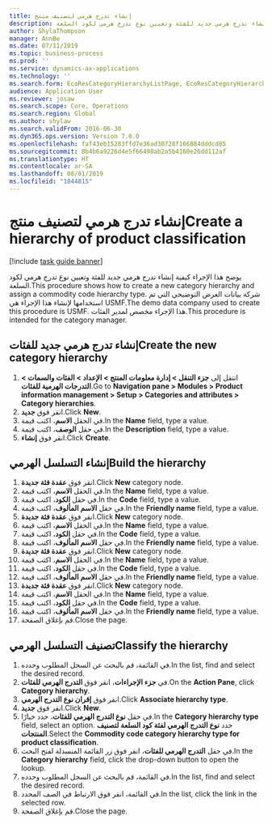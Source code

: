 ```yaml
---
title: إنشاء تدرج هرمي لتصنيف منتج
description: يوضح هذا الإجراء كيفية إنشاء تدرج هرمي جديد للفئة وتعيين نوع تدرج هرمي لكود السلعة.
author: ShylaThompson
manager: AnnBe
ms.date: 07/11/2019
ms.topic: business-process
ms.prod: ''
ms.service: dynamics-ax-applications
ms.technology: ''
ms.search.form: EcoResCategoryHierarchyListPage, EcoResCategoryHierarchyCreate, EcoResCategory, EcoResCategoryHierarchyRole
audience: Application User
ms.reviewer: josaw
ms.search.scope: Core, Operations
ms.search.region: Global
ms.author: shylaw
ms.search.validFrom: 2016-06-30
ms.dyn365.ops.version: Version 7.0.0
ms.openlocfilehash: faf43eb15283ffd7e36ad38728f166884dddcd85
ms.sourcegitcommit: 8b4b6a9226d4e5f66498ab2a5b4160e26dd112af
ms.translationtype: HT
ms.contentlocale: ar-SA
ms.lasthandoff: 08/01/2019
ms.locfileid: "1844815"
---
```

# <a name="create-a-hierarchy-of-product-classification"></a><span data-ttu-id="677f1-103">إنشاء تدرج هرمي لتصنيف منتج</span><span class="sxs-lookup"><span data-stu-id="677f1-103">Create a hierarchy of product classification</span></span>

[!include [task guide banner](../../includes/task-guide-banner.md)]

<span data-ttu-id="677f1-104">يوضح هذا الإجراء كيفية إنشاء تدرج هرمي جديد للفئة وتعيين نوع تدرج هرمي لكود السلعة.</span><span class="sxs-lookup"><span data-stu-id="677f1-104">This procedure shows how to create a new category hierarchy and assign a commodity code hierarchy type.</span></span> <span data-ttu-id="677f1-105">شركة بيانات العرض التوضيحي التي تم استخدامها لإنشاء هذا الإجراء هي USMF.</span><span class="sxs-lookup"><span data-stu-id="677f1-105">The demo data company used to create this procedure is USMF.</span></span> <span data-ttu-id="677f1-106">هذا الإجراء مخصص لمدير الفئات.</span><span class="sxs-lookup"><span data-stu-id="677f1-106">This procedure is intended for the category manager.</span></span>


## <a name="create-the-new-category-hierarchy"></a><span data-ttu-id="677f1-107">إنشاء تدرج هرمي جديد للفئات</span><span class="sxs-lookup"><span data-stu-id="677f1-107">Create the new category hierarchy</span></span>
1. <span data-ttu-id="677f1-108">انتقل إلى **جزء التنقل > إدارة معلومات المنتج > الإعداد > الفئات والسمات > التدرجات الهرمية للفئات**.</span><span class="sxs-lookup"><span data-stu-id="677f1-108">Go to **Navigation pane > Modules > Product information management > Setup > Categories and attributes > Category hierarchies**.</span></span>
2. <span data-ttu-id="677f1-109">انقر فوق **جديد**.</span><span class="sxs-lookup"><span data-stu-id="677f1-109">Click **New**.</span></span>
3. <span data-ttu-id="677f1-110">في الحقل **الاسم**، اكتب قيمة.</span><span class="sxs-lookup"><span data-stu-id="677f1-110">In the **Name** field, type a value.</span></span>
4. <span data-ttu-id="677f1-111">في حقل **الوصف**، اكتب قيمة.</span><span class="sxs-lookup"><span data-stu-id="677f1-111">In the **Description** field, type a value.</span></span>
5. <span data-ttu-id="677f1-112">انقر فوق **إنشاء**.</span><span class="sxs-lookup"><span data-stu-id="677f1-112">Click **Create**.</span></span>

## <a name="build-the-hierarchy"></a><span data-ttu-id="677f1-113">إنشاء التسلسل الهرمي</span><span class="sxs-lookup"><span data-stu-id="677f1-113">Build the hierarchy</span></span>
1. <span data-ttu-id="677f1-114">انقر فوق **عقدة فئة جديدة**.</span><span class="sxs-lookup"><span data-stu-id="677f1-114">Click **New** category node.</span></span>
2. <span data-ttu-id="677f1-115">في الحقل **الاسم**، اكتب قيمة.</span><span class="sxs-lookup"><span data-stu-id="677f1-115">In the **Name** field, type a value.</span></span>
3. <span data-ttu-id="677f1-116">في حقل **الكود**، اكتب قيمة.</span><span class="sxs-lookup"><span data-stu-id="677f1-116">In the **Code** field, type a value.</span></span>
4. <span data-ttu-id="677f1-117">في حقل **الاسم المألوف**، اكتب قيمة.</span><span class="sxs-lookup"><span data-stu-id="677f1-117">In the **Friendly name** field, type a value.</span></span>
5. <span data-ttu-id="677f1-118">انقر فوق **عقدة فئة جديدة**.</span><span class="sxs-lookup"><span data-stu-id="677f1-118">Click **New** category node.</span></span>
6. <span data-ttu-id="677f1-119">في الحقل **الاسم**، اكتب قيمة.</span><span class="sxs-lookup"><span data-stu-id="677f1-119">In the **Name** field, type a value.</span></span>
7. <span data-ttu-id="677f1-120">في حقل **الكود**، اكتب قيمة.</span><span class="sxs-lookup"><span data-stu-id="677f1-120">In the **Code** field, type a value.</span></span>
8. <span data-ttu-id="677f1-121">في حقل **الاسم المألوف**، اكتب قيمة.</span><span class="sxs-lookup"><span data-stu-id="677f1-121">In the **Friendly name** field, type a value.</span></span>
9. <span data-ttu-id="677f1-122">انقر فوق **عقدة فئة جديدة**.</span><span class="sxs-lookup"><span data-stu-id="677f1-122">Click **New** category node.</span></span>
10. <span data-ttu-id="677f1-123">في الحقل **الاسم**، اكتب قيمة.</span><span class="sxs-lookup"><span data-stu-id="677f1-123">In the **Name** field, type a value.</span></span>
11. <span data-ttu-id="677f1-124">في حقل **الكود**، اكتب قيمة.</span><span class="sxs-lookup"><span data-stu-id="677f1-124">In the **Code** field, type a value.</span></span>
12. <span data-ttu-id="677f1-125">في حقل **الاسم المألوف**، اكتب قيمة.</span><span class="sxs-lookup"><span data-stu-id="677f1-125">In the **Friendly name** field, type a value.</span></span>
13. <span data-ttu-id="677f1-126">انقر فوق **عقدة فئة جديدة**.</span><span class="sxs-lookup"><span data-stu-id="677f1-126">Click **New** category node.</span></span>
14. <span data-ttu-id="677f1-127">في الحقل **الاسم**، اكتب قيمة.</span><span class="sxs-lookup"><span data-stu-id="677f1-127">In the **Name** field, type a value.</span></span>
15. <span data-ttu-id="677f1-128">في حقل **الكود**، اكتب قيمة.</span><span class="sxs-lookup"><span data-stu-id="677f1-128">In the **Code** field, type a value.</span></span>
16. <span data-ttu-id="677f1-129">في حقل **الاسم المألوف**، اكتب قيمة.</span><span class="sxs-lookup"><span data-stu-id="677f1-129">In the **Friendly name** field, type a value.</span></span>
17. <span data-ttu-id="677f1-130">قم بإغلاق الصفحة.</span><span class="sxs-lookup"><span data-stu-id="677f1-130">Close the page.</span></span>

## <a name="classify-the-hierarchy"></a><span data-ttu-id="677f1-131">تصنيف التسلسل الهرمي</span><span class="sxs-lookup"><span data-stu-id="677f1-131">Classify the hierarchy</span></span>
1. <span data-ttu-id="677f1-132">في القائمة، قم بالبحث عن السجل المطلوب وحدده.</span><span class="sxs-lookup"><span data-stu-id="677f1-132">In the list, find and select the desired record.</span></span>
2. <span data-ttu-id="677f1-133">في **جزء الإجراءات**، انقر فوق **التدرج الهرمي للفئات**.</span><span class="sxs-lookup"><span data-stu-id="677f1-133">On the **Action Pane**, click **Category hierarchy**.</span></span>
3. <span data-ttu-id="677f1-134">انقر فوق **إقران نوع التدرج الهرمي**.</span><span class="sxs-lookup"><span data-stu-id="677f1-134">Click **Associate hierarchy type**.</span></span>
4. <span data-ttu-id="677f1-135">انقر فوق **جديد**.</span><span class="sxs-lookup"><span data-stu-id="677f1-135">Click **New**.</span></span>
5. <span data-ttu-id="677f1-136">في حقل **نوع التدرج الهرمي للفئات**، حدد خيارًا.</span><span class="sxs-lookup"><span data-stu-id="677f1-136">In the **Category hierarchy type** field, select an option.</span></span> <span data-ttu-id="677f1-137">حدد **نوع التدرج الهرمي لفئة كود السلعة لتصنيف المنتجات**.</span><span class="sxs-lookup"><span data-stu-id="677f1-137">Select the **Commodity code category hierarchy type for product classification**.</span></span>  
6. <span data-ttu-id="677f1-138">في حقل **التدرج الهرمي للفئات**، انقر فوق زر القائمة المنسدلة لفتح البحث.</span><span class="sxs-lookup"><span data-stu-id="677f1-138">In the **Category hierarchy** field, click the drop-down button to open the lookup.</span></span>
7. <span data-ttu-id="677f1-139">في القائمة، قم بالبحث عن السجل المطلوب وحدده.</span><span class="sxs-lookup"><span data-stu-id="677f1-139">In the list, find and select the desired record.</span></span>
8. <span data-ttu-id="677f1-140">في القائمة، انقر فوق الارتباط في الصف المحدد.</span><span class="sxs-lookup"><span data-stu-id="677f1-140">In the list, click the link in the selected row.</span></span>
9. <span data-ttu-id="677f1-141">قم بإغلاق الصفحة.</span><span class="sxs-lookup"><span data-stu-id="677f1-141">Close the page.</span></span>

